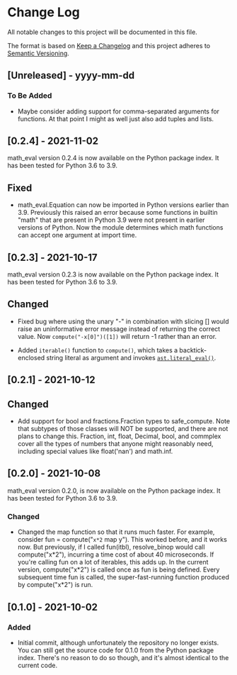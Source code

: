 # Change Log
All notable changes to this project will be documented in this file.
 
The format is based on [Keep a Changelog](http://keepachangelog.com/)
and this project adheres to [Semantic Versioning](http://semver.org/).
 
## [Unreleased] - yyyy-mm-dd
 
### To Be Added

- Maybe consider adding support for comma-separated arguments for functions.
At that point I might as well just also add tuples and lists.


## [0.2.4] - 2021-11-02

math_eval version 0.2.4 is now available on the Python package index. It has 
been tested for Python 3.6 to 3.9.

## Fixed

- math_eval.Equation can now be imported in Python versions earlier than 3.9.
Previously this raised an error because some functions in builtin "math"
that are present in Python 3.9 were not present in earlier versions of Python.
Now the module determines which math functions can accept one argument at
import time.

## [0.2.3] - 2021-10-17

math_eval version 0.2.3 is now available on the Python package index. It has 
been tested for Python 3.6 to 3.9.

## Changed
- Fixed bug where using the unary "-" in combination with slicing \[\]
would raise an uninformative error message instead of returning the
correct value. Now `compute("-x[0]")([1])` will return -1 rather than an error.

- Added `iterable()` function to `compute()`, which takes a backtick-enclosed string literal as argument and invokes [`ast.literal_eval()`](https://docs.python.org/3/library/ast.html?highlight=literal_eval#ast.literal_eval).

## [0.2.1] - 2021-10-12

## Changed
- Add support for bool and fractions.Fraction types to safe_compute.
Note that subtypes of those classes will NOT be supported, and there are
not plans to change this. Fraction, int, float, Decimal, bool, and commplex
cover all the types of numbers that anyone might reasonably need, 
including special values like float('nan') and math.inf.

## [0.2.0] - 2021-10-08
  
math_eval version 0.2.0, is now available on the Python package index. It has 
been tested for Python 3.6 to 3.9.
 
### Changed

- Changed the map function so that it runs much faster.
For example, consider fun = compute("``x*2`` map y").
This worked before, and it works now.
But previously, if I called fun(itbl), resolve_binop would call compute("x\*2"),
incurring a time cost of about 40 microseconds.
If you're calling fun on a lot of iterables, this adds up.
In the current version, compute("x\*2") is called once as fun is being defined.
Every subsequent time fun is called, the super-fast-running function produced
by compute("x\*2") is run.


## [0.1.0] - 2021-10-02
 
### Added

- Initial commit, although unfortunately the repository no longer exists.
You can still get the source code for 0.1.0 from the Python package index.
There's no reason to do so though, and it's almost identical to the current
code.